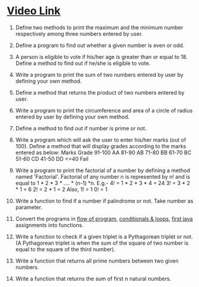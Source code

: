 # [Video Link](https://youtu.be/vvanI8NRlSI)

1. Define two methods to print the maximum and the minimum number respectively among three numbers entered by user.

<script src="https://emgithub.com/embed.js?target=https%3A%2F%2Fgithub.com%2Fthatbeautifuldream%2Fjava-dsa-bootcamp%2Fblob%2Fmain%2FFunctions%2FMaxMin.java&style=github&showBorder=on&showLineNumbers=on&showFileMeta=on&showCopy=on"></script>

2. Define a program to find out whether a given number is even or odd.

<script src="https://emgithub.com/embed.js?target=https%3A%2F%2Fgithub.com%2Fthatbeautifuldream%2Fjava-dsa-bootcamp%2Fblob%2Fmain%2FFunctions%2FEvenOdd.java&style=github&showBorder=on&showLineNumbers=on&showFileMeta=on&showCopy=on"></script>

3. A person is eligible to vote if his/her age is greater than or equal to 18. Define a method to find out if he/she is eligible to vote.

<script src="https://emgithub.com/embed.js?target=https%3A%2F%2Fgithub.com%2Fthatbeautifuldream%2Fjava-dsa-bootcamp%2Fblob%2Fmain%2FFunctions%2FVoteEligiblity.java&style=github&showBorder=on&showLineNumbers=on&showFileMeta=on&showCopy=on"></script>

4. Write a program to print the sum of two numbers entered by user by defining your own method.

<script src="https://emgithub.com/embed.js?target=https%3A%2F%2Fgithub.com%2Fthatbeautifuldream%2Fjava-dsa-bootcamp%2Fblob%2Fmain%2FFunctions%2FSumOfTwo.java&style=github&showBorder=on&showLineNumbers=on&showFileMeta=on&showCopy=on"></script>

5. Define a method that returns the product of two numbers entered by user.

<script src="https://emgithub.com/embed.js?target=https%3A%2F%2Fgithub.com%2Fthatbeautifuldream%2Fjava-dsa-bootcamp%2Fblob%2Fmain%2FFunctions%2FProductOfTwo.java&style=github&showBorder=on&showLineNumbers=on&showFileMeta=on&showCopy=on"></script>

6. Write a program to print the circumference and area of a circle of radius entered by user by defining your own method.

<script src="https://emgithub.com/embed.js?target=https%3A%2F%2Fgithub.com%2Fthatbeautifuldream%2Fjava-dsa-bootcamp%2Fblob%2Fmain%2FFunctions%2FCircleProps.java&style=github&showBorder=on&showLineNumbers=on&showFileMeta=on&showCopy=on"></script>

7. Define a method to find out if number is prime or not.

<script src="https://emgithub.com/embed.js?target=https%3A%2F%2Fgithub.com%2Fthatbeautifuldream%2Fjava-dsa-bootcamp%2Fblob%2Fmain%2FFunctions%2FPrimeOrNot.java&style=github&showBorder=on&showLineNumbers=on&showFileMeta=on&showCopy=on"></script>

8. Write a program which will ask the user to enter his/her marks (out of 100). Define a method that will display grades according to the marks entered as below:
Marks        Grade
91-100         AA
81-90          AB
71-80          BB
61-70          BC
51-60          CD
41-50          DD
<=40          Fail



9. Write a program to print the factorial of a number by defining a method named 'Factorial'.
Factorial of any number n is represented by n! and is equal to 1 * 2 * 3 * .... * (n-1) *n. E.g.-
4! = 1 * 2 * 3 * 4 = 24
3! = 3 * 2 * 1 = 6
2! = 2 * 1 = 2
Also,
1! = 1
0! = 1

<script src="https://emgithub.com/embed.js?target=https%3A%2F%2Fgithub.com%2Fthatbeautifuldream%2Fjava-dsa-bootcamp%2Fblob%2Fmain%2FFunctions%2FFactorialMethod.java&style=github&showBorder=on&showLineNumbers=on&showFileMeta=on&showCopy=on"></script>

10. Write a function to find if a number if palindrome or not. Take number as parameter.

<script src="https://emgithub.com/embed.js?target=https%3A%2F%2Fgithub.com%2Fthatbeautifuldream%2Fjava-dsa-bootcamp%2Fblob%2Fmain%2FFunctions%2FPalindromeNumber.java&style=github&showBorder=on&showLineNumbers=on&showFileMeta=on&showCopy=on"></script>

11. Convert the programs in [flow of program](1-flow-of-program.md), [conditionals & loops](3-conditionals-loops.md), [first java](2-first-java.md) assignments into functions.



12. Write a function to check if a given triplet is a Pythagorean triplet or not. (A Pythagorean triplet is when the sum of the square of two number is equal to the square of the third number).

<script src="https://emgithub.com/embed.js?target=https%3A%2F%2Fgithub.com%2Fthatbeautifuldream%2Fjava-dsa-bootcamp%2Fblob%2Fmain%2FFunctions%2FPythagorianTriplet.java&style=github&showBorder=on&showLineNumbers=on&showFileMeta=on&showCopy=on"></script>

13. Write a function that returns all prime numbers between two given numbers.

<script src="https://emgithub.com/embed.js?target=https%3A%2F%2Fgithub.com%2Fthatbeautifuldream%2Fjava-dsa-bootcamp%2Fblob%2Fmain%2FFunctions%2FPrimeNumbersInInterval.java&style=github&showBorder=on&showLineNumbers=on&showFileMeta=on&showCopy=on"></script>

14. Write a function that returns the sum of first n natural numbers.

<script src="https://emgithub.com/embed.js?target=https%3A%2F%2Fgithub.com%2Fthatbeautifuldream%2Fjava-dsa-bootcamp%2Fblob%2Fmain%2FFunctions%2FSumOfN.java&style=github&showBorder=on&showLineNumbers=on&showFileMeta=on&showCopy=on"></script>
